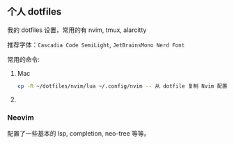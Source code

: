 ## 个人 dotfiles
我的 dotfiles 设置，常用的有 nvim, tmux, alarcitty



推荐字体：` Cascadia Code SemiLight `,  `JetBrainsMono Nerd Font`



常用的命令:

1. Mac

   ```bash
   cp -R ~/dotfiles/nvim/lua ~/.config/nvim -- 从 dotfile 复制 Nvim 配置
   ```

   

2. 

### Neovim 
配置了一些基本的 lsp, completion, neo-tree 等等。
